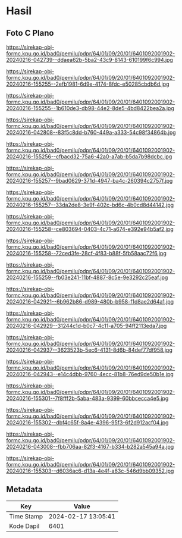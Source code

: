 # Hasil

## Foto C Plano

https://sirekap-obj-formc.kpu.go.id/bad0/pemilu/pdpr/64/01/09/20/01/6401092001902-20240216-042739--ddaea62b-5ba2-43c9-8143-610199f6c994.jpg

https://sirekap-obj-formc.kpu.go.id/bad0/pemilu/pdpr/64/01/09/20/01/6401092001902-20240216-155255--2efb1981-6d9e-4174-8fdc-e50285cbdb6d.jpg

https://sirekap-obj-formc.kpu.go.id/bad0/pemilu/pdpr/64/01/09/20/01/6401092001902-20240216-155255--1b610de3-db98-44e2-8de5-4bd8422bea2a.jpg

https://sirekap-obj-formc.kpu.go.id/bad0/pemilu/pdpr/64/01/09/20/01/6401092001902-20240216-042808--83f5c8dd-b760-449a-a333-54c98f34864b.jpg

https://sirekap-obj-formc.kpu.go.id/bad0/pemilu/pdpr/64/01/09/20/01/6401092001902-20240216-155256--cfbacd32-75a6-42a0-a7ab-b5da7b98dcbc.jpg

https://sirekap-obj-formc.kpu.go.id/bad0/pemilu/pdpr/64/01/09/20/01/6401092001902-20240216-155257--9bad0629-371d-4947-ba4c-260394c2757f.jpg

https://sirekap-obj-formc.kpu.go.id/bad0/pemilu/pdpr/64/01/09/20/01/6401092001902-20240216-155257--33da2de8-3e9f-402c-bd6c-4b0cd8d44142.jpg

https://sirekap-obj-formc.kpu.go.id/bad0/pemilu/pdpr/64/01/09/20/01/6401092001902-20240216-155258--ce803694-0403-4c71-a674-e392e94b5af2.jpg

https://sirekap-obj-formc.kpu.go.id/bad0/pemilu/pdpr/64/01/09/20/01/6401092001902-20240216-155258--72ced3fe-28cf-4f83-b88f-5fb58aac72f6.jpg

https://sirekap-obj-formc.kpu.go.id/bad0/pemilu/pdpr/64/01/09/20/01/6401092001902-20240216-155259--fb03e241-11bf-4887-8c5e-9e3292c25eaf.jpg

https://sirekap-obj-formc.kpu.go.id/bad0/pemilu/pdpr/64/01/09/20/01/6401092001902-20240216-042921--6b962b86-d989-480b-b958-f1d8ae2d64a1.jpg

https://sirekap-obj-formc.kpu.go.id/bad0/pemilu/pdpr/64/01/09/20/01/6401092001902-20240216-042929--31244c1d-b0c7-4c11-a705-94ff2113eda7.jpg

https://sirekap-obj-formc.kpu.go.id/bad0/pemilu/pdpr/64/01/09/20/01/6401092001902-20240216-042937--3623523b-5ec6-4131-8d6b-84def77df958.jpg

https://sirekap-obj-formc.kpu.go.id/bad0/pemilu/pdpr/64/01/09/20/01/6401092001902-20240216-042943--e14c4dbb-9760-4ecc-81b8-76ed9de50b1e.jpg

https://sirekap-obj-formc.kpu.go.id/bad0/pemilu/pdpr/64/01/09/20/01/6401092001902-20240216-155301--7f8fff2b-5aba-483a-9399-60bbcecca4e5.jpg

https://sirekap-obj-formc.kpu.go.id/bad0/pemilu/pdpr/64/01/09/20/01/6401092001902-20240216-155302--dbf4c65f-8a4e-4396-95f3-6f2d912acf04.jpg

https://sirekap-obj-formc.kpu.go.id/bad0/pemilu/pdpr/64/01/09/20/01/6401092001902-20240216-043008--fbb706aa-82f3-4167-b334-b282a545a94a.jpg

https://sirekap-obj-formc.kpu.go.id/bad0/pemilu/pdpr/64/01/09/20/01/6401092001902-20240216-155303--d6036ac6-d13a-4e4f-a63c-546d9bb09352.jpg


## Metadata

| Key        | Value               |
| ---------- | ------------------- |
| Time Stamp | 2024-02-17 13:05:41 |
| Kode Dapil | 6401                |



